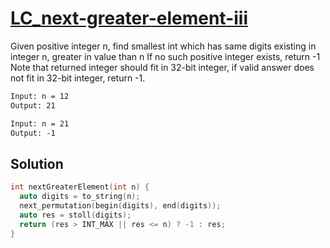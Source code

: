 # [LC_next-greater-element-iii](https://leetcode.com/problems/next-greater-element-iii)

Given positive integer n, find smallest int which has same digits existing in integer n, greater in value than n
If no such positive integer exists, return -1
Note that returned integer should fit in 32-bit integer, if valid answer does not fit in 32-bit integer, return -1.

```txt
Input: n = 12
Output: 21

Input: n = 21
Output: -1
```

## Solution

```cpp
int nextGreaterElement(int n) {
  auto digits = to_string(n);
  next_permutation(begin(digits), end(digits));
  auto res = stoll(digits);
  return (res > INT_MAX || res <= n) ? -1 : res;
}
```
